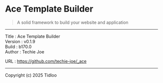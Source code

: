 # Ace Template Builder
> A solid framework to build your website and application
---

Title    : Ace Template Builder  
Version  : v0.1.9  
Build    : b170.0  
Author   : Techie Joe  

URL      : https://github.com/techie-joe/_ace  

---

Copyright (c) 2025 Tidloo